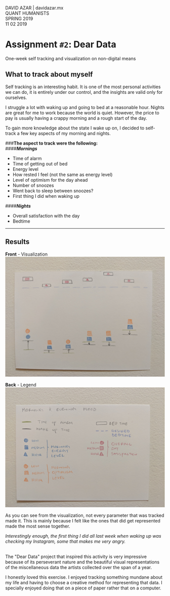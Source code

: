 DAVID AZAR | davidazar.mx <br>
QUANT HUMANISTS <br>
SPRING 2019 <br>
11 02 2019<br>

# Assignment `#2`: Dear Data

One-week self tracking and visualization on non-digital means

## What to track about myself

Self tracking is an interesting habit. It is one of the most personal activities we can do, it is entirely under our control, and the insights are valid only for ourselves.

I struggle a lot with waking up and going to bed at a reasonable hour. Nights are great for me to work because the world is quiet. However, the price to pay is usually having a crappy morning and a rough start of the day.

To gain more knowledge about the state I wake up on, I decided to self-track a few key aspects of my morning and nights.

###**The aspect to track were the following:**
<br/>
####***Mornings***
* Time of alarm
* Time of getting out of bed
* Energy level
* How rested I feel (not the same as energy level)
* Level of optimism for the day ahead
* Number of snoozes
* Went back to sleep between snoozes?
* First thing I did when waking up


####***Nights***
* Overall satisfaction with the day
* Bedtime



---

## Results


**Front** - Visualization
![Data Visualization](img/viz-front.jpg)

**Back** - Legend
![Visualization Legend](img/viz-back.jpg)


As you can see from the visualization, not every parameter that was tracked made it. This is mainly because I felt like the ones that did get represented made the most sense together.

*Interestingly enough, the first thing I did all last week when waking up was checking my Instagram, some that makes me very angry.*

<br/>
The "Dear Data" project that inspired this activity is very impressive because of its perseverant nature and the beautiful visual representations of the miscellaneous data the artists collected over the span of a year.

<br/>


I honestly loved this exercise. I enjoyed tracking something mundane about my life and having to choose a creative method for representing that data. I specially enjoyed doing that on a piece of paper rather that on a computer.